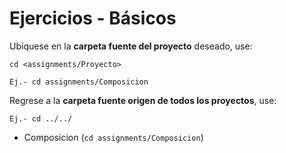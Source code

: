# Ejercicios - Básicos

Ubíquese en la **carpeta fuente del proyecto** deseado, use:

```
cd <assignments/Proyecto>

Ej.- cd assignments/Composicion

```
Regrese a la **carpeta fuente origen de todos los proyectos**, use:

```
Ej.- cd ../../

```

- Composicion (```cd assignments/Composicion```)
